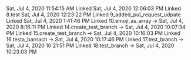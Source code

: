 Sat, Jul  4, 2020 11:54:15 AM
Linked 
Sat, Jul  4, 2020 12:06:03 PM
Linked 8.test
Sat, Jul  4, 2020 12:23:22 PM
Linked 9_added_pul_request_udpate
Linked  Sat, Jul  4, 2020  1:41:46 PM 
Linked 10.emoji_as_array -> Sat, Jul  4, 2020  8:16:11 PM 
Linked 14.create_test_branch -> Sat, Jul  4, 2020 10:07:34 PM 
Linked 15.create_test_branch -> Sat, Jul  4, 2020 10:16:03 PM 
Linked 16.testa_barnach -> Sat, Jul  4, 2020 10:17:46 PM 
Linked 17.test_branch -> Sat, Jul  4, 2020 10:21:51 PM 
Linked 18.test_branch -> Sat, Jul  4, 2020 10:23:03 PM 
